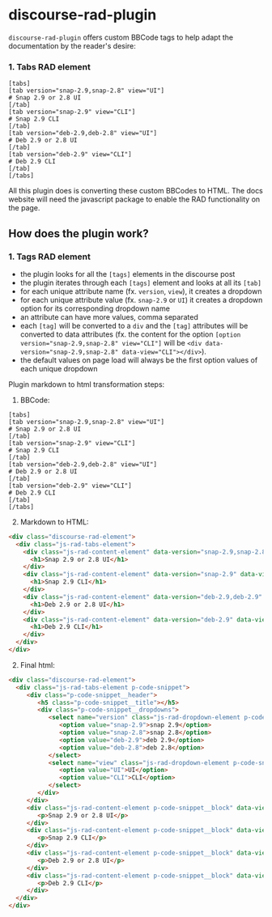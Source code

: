 # discourse-rad-plugin

`discourse-rad-plugin` offers custom BBCode tags to help adapt the documentation by the reader's desire:

### 1. Tabs RAD element
```
[tabs]
[tab version="snap-2.9,snap-2.8" view="UI"]
# Snap 2.9 or 2.8 UI
[/tab]
[tab version="snap-2.9" view="CLI"]
# Snap 2.9 CLI
[/tab]
[tab version="deb-2.9,deb-2.8" view="UI"]
# Deb 2.9 or 2.8 UI
[/tab]
[tab version="deb-2.9" view="CLI"]
# Deb 2.9 CLI
[/tab]
[/tabs]
```

All this plugin does is converting these custom BBCodes to HTML. The docs website will need the javascript package to enable the RAD functionality on the page.

## How does the plugin work?

### 1. Tags RAD element
- the plugin looks for all the `[tags]` elements in the discourse post
- the plugin iterates through each `[tags]` element and looks at all its `[tab]`
- for each unique attribute name (fx. `version`, `view`), it creates a dropdown
- for each unique attribute value (fx. `snap-2.9` or `UI`) it creates a dropdown option for its corresponding dropdown name
- an attribute can have more values, comma separated
- each `[tag]` will be converted to a `div` and the `[tag]` attributes will be converted to data attributes (fx. the content for the option `[option version="snap-2.9,snap-2.8" view="CLI"]` will be `<div data-version="snap-2.9,snap-2.8" data-view="CLI"></div>`).
- the default values on page load will always be the first option values of each unique dropdown

Plugin markdown to html transformation steps:
1. BBCode:
```
[tabs]
[tab version="snap-2.9,snap-2.8" view="UI"]
# Snap 2.9 or 2.8 UI
[/tab]
[tab version="snap-2.9" view="CLI"]
# Snap 2.9 CLI
[/tab]
[tab version="deb-2.9,deb-2.8" view="UI"]
# Deb 2.9 or 2.8 UI
[/tab]
[tab version="deb-2.9" view="CLI"]
# Deb 2.9 CLI
[/tab]
[/tabs]
```
2. Markdown to HTML:
```html
<div class="discourse-rad-element">
  <div class="js-rad-tabs-element">
    <div class="js-rad-content-element" data-version="snap-2.9,snap-2.8" data-view="UI">
      <h1>Snap 2.9 or 2.8 UI</h1>
    </div>
    <div class="js-rad-content-element" data-version="snap-2.9" data-view="CLI">
      <h1>Snap 2.9 CLI</h1>
    </div>
    <div class="js-rad-content-element" data-version="deb-2.9,deb-2.9" data-view="UI">
      <h1>Deb 2.9 or 2.8 UI</h1>
    </div>
    <div class="js-rad-content-element" data-version="deb-2.9" data-view="CLI">
      <h1>Deb 2.9 CLI</h1>
    </div>
  </div>
</div>
```
2. Final html:
```html
<div class="discourse-rad-element">
  <div class="js-rad-tabs-element p-code-snippet">
     <div class="p-code-snippet__header">
        <h5 class="p-code-snippet__title"></h5>
        <div class="p-code-snippet__dropdowns">
           <select name="version" class="js-rad-dropdown-element p-code-snippet__dropdown"'>
              <option value="snap-2.9">snap 2.9</option>
              <option value="snap-2.8">snap 2.8</option>
              <option value="deb-2.9">deb 2.9</option>
              <option value="deb-2.8">deb 2.8</option>
           </select>
           <select name="view" class="js-rad-dropdown-element p-code-snippet__dropdown">
              <option value="UI">UI</option>
              <option value="CLI">CLI</option>
           </select>
        </div>
     </div>
     <div class="js-rad-content-element p-code-snippet__block" data-view="snap-2.9,snap-2.8" data-view="UI">
        <p>Snap 2.9 or 2.8 UI</p>
     </div>
     <div class="js-rad-content-element p-code-snippet__block" data-view="snap-2.9" data-view="CLI">
        <p>Snap 2.9 CLI</p>
     </div>
     <div class="js-rad-content-element p-code-snippet__block" data-view="deb-2.9,deb-2.8" data-view="UI">
        <p>Deb 2.9 or 2.8 UI</p>
     </div>
     <div class="js-rad-content-element p-code-snippet__block" data-view="deb-2.9" data-view="CLI">
        <p>Deb 2.9 CLI</p>
     </div>
  </div>
</div>
```
